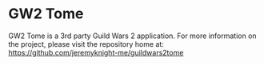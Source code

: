 # GW2 Tome
GW2 Tome is a 3rd party Guild Wars 2 application. For more information on the project, please visit the repository home at: https://github.com/jeremyknight-me/guildwars2tome

